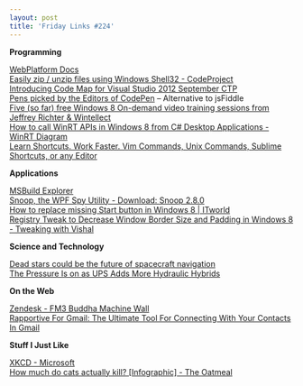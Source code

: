 ```yaml
---
layout: post
title: 'Friday Links #224'
---
```

**Programming**

[WebPlatform Docs](http://docs.webplatform.org/wiki/Main_Page)   
[Easily zip / unzip files using Windows Shell32 - CodeProject](http://www.codeproject.com/Tips/257193/Easily-zip-unzip-files-using-Windows-Shell32)   
[Introducing Code Map for Visual Studio 2012 September CTP](http://geekswithblogs.net/krislankford/archive/2012/10/05/introducing-code-map-for-visual-studio-2012-september-ctp.aspx)   
[Pens picked by the Editors of CodePen](http://codepen.io/) – Alternative to jsFiddle   
[Five (so far) free Windows 8 On-demand video training sessions from Jeffrey Richter & Wintellect](http://coolthingoftheday.blogspot.co.uk/2012/10/five-so-far-free-windows-8-on-demand.html)   
[How to call WinRT APIs in Windows 8 from C# Desktop Applications - WinRT Diagram](http://www.hanselman.com/blog/HowToCallWinRTAPIsInWindows8FromCDesktopApplicationsWinRTDiagram.aspx)   
[Learn Shortcuts. Work Faster. Vim Commands, Unix Commands, Sublime Shortcuts, or any Editor](https://www.shortcutfoo.com/)

**Applications**

[MSBuild Explorer](http://www.msbuildexplorer.com/)   
[Snoop, the WPF Spy Utility - Download: Snoop 2.8.0](http://snoopwpf.codeplex.com/releases/view/87261)   
[How to replace missing Start button in Windows 8 | ITworld](http://www.itworld.com/data-centerservers/300901/how-replace-missing-start-button-windows-8)   
[Registry Tweak to Decrease Window Border Size and Padding in Windows 8 - Tweaking with Vishal](http://www.askvg.com/registry-tweak-to-decrease-window-border-size-and-padding-in-windows-8/)

**Science and Technology**

[Dead stars could be the future of spacecraft navigation](http://www.sciencedaily.com/releases/2012/10/121009121611.htm)   
[The Pressure Is on as UPS Adds More Hydraulic Hybrids](http://www.wired.com/autopia/2012/10/ups-hydraulic-hybrids/)

**On the Web**

[Zendesk - FM3 Buddha Machine Wall](http://www.zendesk.com/wall/)   
[Rapportive For Gmail: The Ultimate Tool For Connecting With Your Contacts In Gmail](http://www.makeuseof.com/tag/rapportive-gmail-ultimate-tool-connecting-contacts-gmail/)

**Stuff I Just Like**

[XKCD - Microsoft](http://xkcd.com/1118/)   
[How much do cats actually kill? [Infographic] - The Oatmeal](http://theoatmeal.com/comics/cats_actually_kill)
